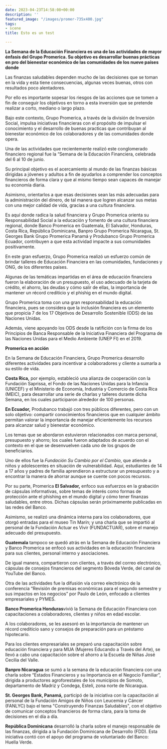 ```yaml
---
date: 2023-04-23T14:58:08+00:00
description: ''
featured_image: "/images/promer-735x400.jpg"
tags:
- scene
title: Esto es un test

---
```

**La Semana de la Educación Financiera es una de las actividades de mayor énfasis del Grupo Promerica. Su objetivo es desarrollar buenas prácticas en pro del bienestar económico de las comunidades de los nueve países donde**

Las finanzas saludables dependen mucho de las decisiones que se toman en la vida y esta tiene consecuencias, algunas veces buenas, otros con resultados poco alentadores.

Por ello es importante sopesar los riesgos de las acciones que se tomen a fin de conseguir los objetivos en torno a esta inversión que se pretende realizar a corto, mediano o largo plazo.

Bajo este contexto, Grupo Promerica, a través de la división de Inversión Social, impulsa iniciativas financieras con el propósito de impulsar el conocimiento y el desarrollo de buenas practicas que contribuyan al bienestar económico de los colaboradores y de las comunidades donde opera.

Una de las actividades que recientemente realizó este conglomerado financiero regional fue la “Semana de la Educación Financiera, celebrada del 6 al 10 de junio.

Su principal objetivo es el acercamiento al mundo de las finanzas básicas dirigidas a jóvenes y adultos a fin de ayudarlos a comprender los conceptos financieros de forma clara y que al mismo tiempo sean capaces de manejar su economía diaria.

Asimismo, orientarlos a que esas decisiones sean las más adecuadas para la administración del dinero, de tal manera que logren alcanzar sus metas con una mejor calidad de vida, gracias a una cultura financiera.

Es aquí donde radica la salud financiera y Grupo Promerica orienta su Responsabilidad Social a la educación y fomento de una cultura financiera regional, donde Banco Promerica en Guatemala, El Salvador, Honduras, Costa Rica, República Dominicana, Banpro Grupo Promerica Nicaragua, St. Georges Bank Grupo Promerica Panamá y Produbanco Grupo Promerica Ecuador, contribuyen a que esta actividad impacte a sus comunidades positivamente.

En este gran esfuerzo, Grupo Promerica realizó un esfuerzo común de brindar talleres de Educación Financiera en las comunidades, fundaciones y ONG, de los diferentes países.

Algunas de las temáticas impartidas en el área de educación financiera fueron la elaboración de un presupuesto, el uso adecuado de la tarjeta de crédito, el ahorro, las deudas y cómo salir de ellas, la importancia de mantener un récord crediticio y el phishig en el mundo digital.

Grupo Promerica toma con una gran responsabilidad la educación financiera, pues se considera que la inclusión financiera es un elemento que propicia 7 de los 17 Objetivos de Desarrollo Sostenible (ODS) de las Naciones Unidas.

Además, viene apoyando los ODS desde la ratifición con la firma de los Principios de Banca Responsable de la Iniciativa Financiera del Programa de las Naciones Unidas para el Medio Ambiente (UNEP FI) en el 2019.

**Promerica en acción**

En la Semana de Educación Financiera, Grupo Promerica desarrollo diferentes actividades para incentivar a colaboradores y cliente a sumarla a su estilo de vida.

**Costa Rica,** por ejemplo, estableció una alianza de cooperación con la Fundación Saprissa, el Fondo de las Naciones Unidas para la Infancia (UNICEF) y el Ministerio de Economía, Industria y Comercio de Costa Rica (MEIC), para desarrollar una serie de charlas y talleres durante dicha Semana, en los cuales participaron alrededor de 100 personas.

**En Ecuador,** Produbanco trabajó con tres públicos diferentes, pero con un solo objetivo: compartir conocimientos financieros que en cualquier ámbito permitan valorar la importancia de manejar eficientemente los recursos para alcanzar salud y bienestar económico.

Los temas que se abordaron estuvieron relacionados con marca personal, presupuesto y ahorro; los cuales fueron adaptados de acuerdo con el contexto en el que se desenvuelven cada uno de los grupos de beneficiarios.

Uno de ellos fue la _Fundación Su Cambio por el Cambio_, que atiende a niños y adolescentes en situación de vulnerabilidad. Aquí, estudiantes de 14 a 17 años y padres de familia aprendieron a estructurar un presupuesto y a encontrar la manera de ahorrar aunque se cuente con pocos recursos.

Por su parte, Promerica **El Salvador,** enfoco sus esfuerzos en la grabación de cápsulas informativas, sobre temas de interés como formas de protección ante el phishing en el mundo digital y cómo tener finanzas saludables, entre otros. Dichas cápsulas serán próximamente publicadas en las redes del Banco.

Asimismo, se realizó una dinámica interna para los colaboradores, que otorgó entradas para el museo Tin Marín; y una charla que se impartió al personal de la Fundación Actuar es Vivir (FUNDACTUAR), sobre el manejo adecuado del presupuesto.

**Guatemala** tampoco se quedó atrás en la Semana de Educación Financiera y Banco Promerica se enfocó sus actividades en la educación financiera para sus clientes, personal interno y asociaciones.

De igual manera, compartieron con clientes, a través del correo electrónico, cápsulas de consejos financieros del segmento Bóveda Verde, del canal de YouTube del Banco.

Otra de las actividades fue la difusión vía correo electrónico de la conferencia “Revisión de premisas económicas para el segundo semestre y sus impactos en los negocios” por Paulo de León, enfocado a clientes empresariales y PYMES.

**Banco Promerica Honduras**vivió la Semana de Educación Financiera con capacitaciones a colaboradores, clientes y niños en edad escolar.

A los colaboradores, se les asesoró en la importancia de mantener un récord crediticio sano y consejos de preparación para un préstamo hipotecario.

Para los clientes empresariales se preparó una capacitación sobre educación financiera y para MUA (Mujeres Educando a Través del Arte), se llevó a cabo una capacitación sobre el ahorro a la Escuela de Niñas José Cecilia del Valle.

**Banpro Nicaragua** se sumó a la semana de la educación financiera con una charla sobre “Estados Financieros y su Importancia en el Negocio Familiar”, dirigida a productores agroforestales de los municipios de Somoto, departamento de Madriz y Condega, Estelí, zona norte de Nicaragua.

**St. Georges Bank, Panamá,** participó de la iniciativa con la capacitación al personal de la Fundación Amigos de Niños con Leucemia y Cáncer (FANLYC) bajo el tema "Construyendo Finanzas Saludables", con el objetivo de comunicar conceptos financieros de forma clara, para la toma de decisiones en el día a día.

**República Dominicana** desarrolló la charla sobre el manejo responsable de las finanzas, dirigida a la Fundación Dominicana de Desarrollo (FDD). Esta iniciativa contó con el apoyo del programa de voluntariado del Banco: Huella Verde.
